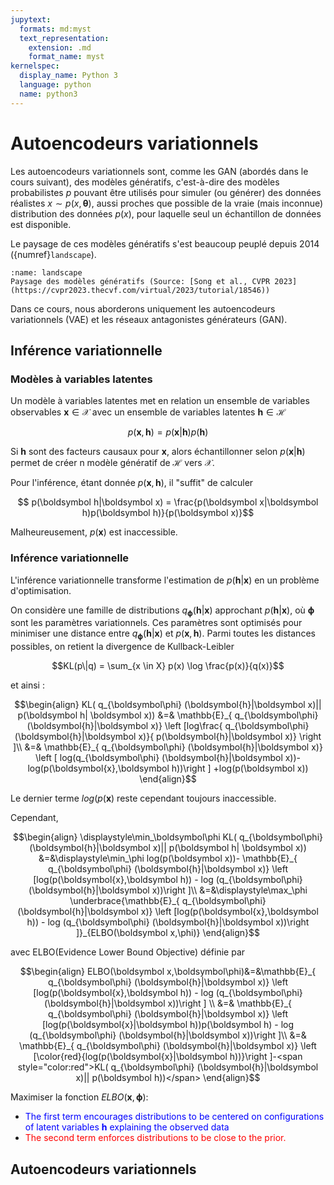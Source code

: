 ```yaml
---
jupytext:
  formats: md:myst
  text_representation:
    extension: .md
    format_name: myst
kernelspec:
  display_name: Python 3
  language: python
  name: python3
---
```

# Autoencodeurs variationnels
Les autoencodeurs variationnels sont, comme les GAN (abordés dans le cours suivant), des modèles génératifs, c'est-à-dire des modèles probabilistes $p$ pouvant être utilisés pour 
simuler (ou générer) des données réalistes $x\sim p(x,\boldsymbol\theta)$, aussi proches que possible de la vraie (mais inconnue) distribution des données $p(x)$, pour laquelle seul un échantillon de données est disponible.

Le paysage de ces modèles génératifs s'est beaucoup peuplé depuis 2014 ({numref}`landscape`).



```{figure} ./images/landscapegen.png
:name: landscape
Paysage des modèles génératifs (Source: [Song et al., CVPR 2023](https://cvpr2023.thecvf.com/virtual/2023/tutorial/18546))
```

Dans ce cours, nous aborderons uniquement les autoencodeurs variationnels (VAE) et les réseaux antagonistes générateurs (GAN).



## Inférence variationnelle

### Modèles à variables latentes

Un modèle à variables latentes met en relation un ensemble de variables observables $\boldsymbol x\in \mathcal X$ avec un ensemble de variables latentes  $\boldsymbol h\in \mathcal H$

$$p(\boldsymbol x,\boldsymbol h) = p(\boldsymbol x|\boldsymbol h)p(\boldsymbol h)$$

Si $\boldsymbol h$ sont des facteurs causaux pour  $\boldsymbol x$, alors échantillonner selon $p(\boldsymbol x|\boldsymbol h)$ permet de créer n modèle génératif de  $\mathcal H$ vers $\mathcal X$.

Pour l'inférence, étant donnée $p(\boldsymbol x,\boldsymbol h)$, il "suffit" de calculer 

$$ p(\boldsymbol h|\boldsymbol x) = \frac{p(\boldsymbol x|\boldsymbol h)p(\boldsymbol h)}{p(\boldsymbol x)}$$

Malheureusement, $p(\boldsymbol x)$ est inaccessible.

### Inférence variationnelle

L'inférence variationnelle transforme l'estimation de $p(\boldsymbol h|\boldsymbol x)$ en un problème d'optimisation.

On considère une famille de distributions $q_{\boldsymbol\phi} (\boldsymbol{h}|\boldsymbol x)$ approchant $p(\boldsymbol{h}|\boldsymbol x)$, où $\boldsymbol \phi$ sont les paramètres variationnels. Ces paramètres sont optimisés pour minimiser une distance entre $q_{\boldsymbol\phi} (\boldsymbol{h}|\boldsymbol x)$ et $p(\boldsymbol x,\boldsymbol h)$. Parmi toutes les distances possibles, on retient la divergence de Kullback-Leibler

 $$KL(p\|q) = \sum_{x \in X} p(x) \log \frac{p(x)}{q(x)}$$

et ainsi : 

$$\begin{align}
KL( q_{\boldsymbol\phi} (\boldsymbol{h}|\boldsymbol x)|| p(\boldsymbol h| \boldsymbol  x)) &=& \mathbb{E}_{ q_{\boldsymbol\phi} (\boldsymbol{h}|\boldsymbol x)} \left [log\frac{ q_{\boldsymbol\phi} (\boldsymbol{h}|\boldsymbol x)}{ p(\boldsymbol{h}|\boldsymbol x)} \right ]\\
&=& \mathbb{E}_{ q_{\boldsymbol\phi} (\boldsymbol{h}|\boldsymbol x)}  \left [ log(q_{\boldsymbol\phi} (\boldsymbol{h}|\boldsymbol x))-log(p(\boldsymbol{x},\boldsymbol h))\right ] +log(p(\boldsymbol x))
\end{align}$$

Le dernier terme $log(p(\boldsymbol x)$ reste cependant toujours inaccessible.

Cependant, 

$$\begin{align}
\displaystyle\min_\boldsymbol\phi KL( q_{\boldsymbol\phi} (\boldsymbol{h}|\boldsymbol x)|| p(\boldsymbol h| \boldsymbol  x)) 
&=&\displaystyle\min_\phi log(p(\boldsymbol x))- \mathbb{E}_{ q_{\boldsymbol\phi} (\boldsymbol{h}|\boldsymbol x)}  \left [log(p(\boldsymbol{x},\boldsymbol h)) - log (q_{\boldsymbol\phi} (\boldsymbol{h}|\boldsymbol x))\right ]\\
&=&\displaystyle\max_\phi \underbrace{\mathbb{E}_{ q_{\boldsymbol\phi} (\boldsymbol{h}|\boldsymbol x)}  \left [log(p(\boldsymbol{x},\boldsymbol h)) - log (q_{\boldsymbol\phi} (\boldsymbol{h}|\boldsymbol x))\right ]}_{ELBO(\boldsymbol x,\phi)}
\end{align}$$

avec ELBO(Evidence Lower Bound Objective) définie par 

$$\begin{align}
ELBO(\boldsymbol x,\boldsymbol\phi)&=&\mathbb{E}_{ q_{\boldsymbol\phi} (\boldsymbol{h}|\boldsymbol x)}  \left [log(p(\boldsymbol{x},\boldsymbol h)) - log (q_{\boldsymbol\phi} (\boldsymbol{h}|\boldsymbol x))\right ] \\
&=& \mathbb{E}_{ q_{\boldsymbol\phi} (\boldsymbol{h}|\boldsymbol x)}  \left [log(p(\boldsymbol{x}|\boldsymbol h))p(\boldsymbol h) - log (q_{\boldsymbol\phi} (\boldsymbol{h}|\boldsymbol x))\right ]\\
&=& \mathbb{E}_{ q_{\boldsymbol\phi} (\boldsymbol{h}|\boldsymbol x)}  \left [\color{red}{log(p(\boldsymbol{x}|\boldsymbol h))}\right ]-<span style="color:red">KL( q_{\boldsymbol\phi} (\boldsymbol{h}|\boldsymbol x)|| p(\boldsymbol h))</span>
\end{align}$$

Maximiser la fonction $ELBO(\boldsymbol x,\boldsymbol\phi)$:
- <span style="color:blue">The first term encourages distributions to be centered on configurations of latent variables $\boldsymbol h$ explaining the observed data</span>
- <span style="color:red">The second term enforces distributions to be close to the prior.</span>



## Autoencodeurs variationnels

